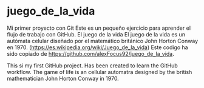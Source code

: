 # juego_de_la_vida
Mi primer proyecto con Git
Este es un pequeño ejercicio para aprender el flujo de trabajo con GitHub.
El juego de la vida El juego de la vida es un autómata celular diseñado por el matemático británico John Horton Conway en 1970. 
(https://es.wikipedia.org/wiki/Juego_de_la_vida)
Este codigo ha sido copiado de https://github.com/alexFocus92/juego_de_la_vida.

This si my first GitHub project. Has been created to learn the GitHub workflow. 
The game of life is an cellular automatra designed by the british mathematician John Horton Conway in 1970.

